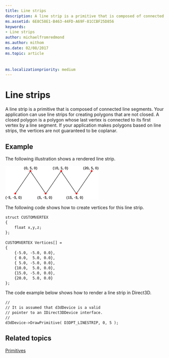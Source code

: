 ```yaml
---
title: Line strips
description: A line strip is a primitive that is composed of connected line segments. Your application can use line strips for creating polygons that are not closed. A closed polygon is a polygon whose last vertex is connected to its first vertex by a line segment.
ms.assetid: 6E8C58E1-B463-44FD-A69F-81CCBF25D856
keywords:
- Line strips
author: michaelfromredmond
ms.author: mithom
ms.date: 02/08/2017
ms.topic: article


ms.localizationpriority: medium
---
```


# Line strips


A line strip is a primitive that is composed of connected line segments. Your application can use line strips for creating polygons that are not closed. A closed polygon is a polygon whose last vertex is connected to its first vertex by a line segment. If your application makes polygons based on line strips, the vertices are not guaranteed to be coplanar.

## <span id="Example"></span><span id="example"></span><span id="EXAMPLE"></span>Example


The following illustration shows a rendered line strip.

![illustration of a line strip](images/linstrip.gif)

The following code shows how to create vertices for this line strip.

```
struct CUSTOMVERTEX
{
    float x,y,z;
};

CUSTOMVERTEX Vertices[] = 
{
    {-5.0, -5.0, 0.0},
    { 0.0,  5.0, 0.0},
    { 5.0, -5.0, 0.0},
    {10.0,  5.0, 0.0},
    {15.0, -5.0, 0.0},
    {20.0,  5.0, 0.0}
};
```

The code example below shows how to render a line strip in Direct3D.

```
//
// It is assumed that d3dDevice is a valid
// pointer to an IDirect3DDevice interface.
//
d3dDevice->DrawPrimitive( D3DPT_LINESTRIP, 0, 5 );
```

## <span id="related-topics"></span>Related topics


[Primitives](primitives.md)

 

 





